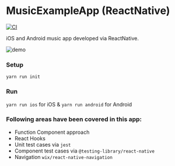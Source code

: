 # MusicExampleApp (ReactNative)

[![CI](https://github.com/karankalsi/MusicExampleApp/actions/workflows/testRelease.yml/badge.svg?branch=main)](https://github.com/karankalsi/MusicExampleApp/actions/workflows/testRelease.yml)

iOS and Android music app developed via ReactNative.

![demo](demo.gif)

### Setup
`yarn run init`

### Run
`yarn run ios` for iOS & `yarn run android` for Android

### Following areas have been covered in this app:
- Function Component approach
- React Hooks
- Unit test cases via `jest`
- Component test cases via `@testing-library/react-native`
- Navigation `wix/react-native-navigation`
